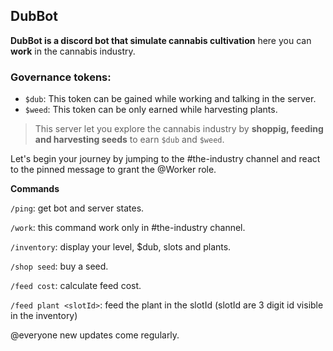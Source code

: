 ## DubBot

**DubBot is a discord bot that simulate cannabis cultivation**
here you can **work** in the cannabis industry.

### Governance tokens:

- `$dub`: This token can be gained while working and talking in the server.
- `$weed`: This token can be only earned while harvesting plants.


> This server let you explore the cannabis industry by **shoppig, feeding and harvesting seeds** to earn `$dub` and `$weed`.

Let's begin your journey by jumping to the #the-industry channel and react to the pinned message to grant the @Worker role.

**Commands**

`/ping`: get bot and server states.

`/work`: this command work only in #the-industry channel.

`/inventory`: display your level, $dub, slots and plants.

`/shop seed`: buy a seed.

`/feed cost`: calculate feed cost.

`/feed plant <slotId>`: feed the plant in the slotId (slotId are 3 digit id visible in the inventory)


@everyone new updates come regularly.